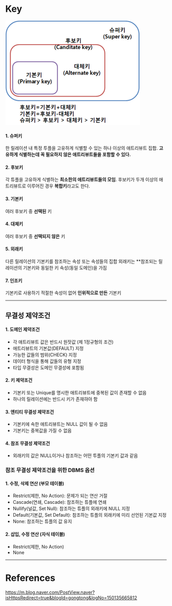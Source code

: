 
# Key

![](images/Database/key001.png)

#### 1. 슈퍼키
한 릴레이션 내 특정 투플을 고유하게 식별할 수 있는 하나 이상의 애트리뷰트 집합.
**고유하게 식별하는데 꼭 필요하지 않은 애트리뷰트들을 포함할 수 있다.**

#### 2. 후보키
각 튜플을 고유하게 식별하는 **최소한의 애트리뷰트들의 모임**.
후보키가 두개 이상의 애트리뷰트로 이루어진 경우 **복합키**라고도 한다.

#### 3. 기본키
여러 후보키 중 **선택된** 키

#### 4. 대체키
여러 후보키 중 **선택되지 않은** 키

#### 5. 외래키
다른 릴레이션의 기본키를 참조하는 속성 또는 속성들의 집합
외래키는 **참조되는 릴레이션의 기본키와 동일한 키 속성(동일 도메인)을 가짐

#### 7. 인조키
기본키로 사용하기 적절한 속성이 없어 **인위적으로 만든** 기본키

---

## 무결성 제약조건
#### 1. 도메인 제약조건
- 각 애트리뷰트 값은 반드시 원잣값 (제 1정규형의 조건)
- 애트리뷰트의 기본값(DEFAULT) 지정
- 가능한 값들의 범위(CHECK) 지정
- 데이터 형식을 통해 값들의 유형 지정
- 타입 무결성은 도메인 무결성에 포함됨

#### 2. 키 제약조건
- 기본키 또는 Unique를 명시한 애트리뷰트에 중복된 값이 존재할 수 없음
- 하나의 릴레이션에는 반드시 키가 존재햐아 함

#### 3. 엔티티 무결성 제약조건
- 기본키에 속한 애트리뷰트는 NULL 값이 될 수 없음
- 기본키는 중복값을 가질 수 없음

#### 4. 참조 무결성 제약조건
- 외래키의 값은 NULL이거나 참조하는 어떤 투플의 기본키 값과 같음

### 참조 무결성 제약조건을 위한 DBMS 옵션
#### 1. 수정, 삭제 연산 (부모 테이블)
- Restrict(제한, No Action): 문제가 되는 연산 거절
- Cascade(연쇄, Cascade): 참조하는 튜플에 연쇄
- Nullify(널값, Set Null): 참조하는 튜플의 외래키에 NULL 지정
- Default(기본값, Set Default): 참조하는 튜플의 외래키에 미리 선언된 기본값 지정 
- None: 참조하는 튜플의 값 유지

#### 2. 삽입, 수정 연산 (자식 테이블)
- Restrict(제한, No Action)
- None

---

# References
https://m.blog.naver.com/PostView.naver?isHttpsRedirect=true&blogId=gongtong&logNo=150135665812